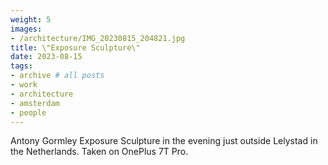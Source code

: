 ```yaml
---
weight: 5
images:
- /architecture/IMG_20230815_204821.jpg
title: \"Exposure Sculpture\"
date: 2023-08-15
tags:
- archive # all posts
- work
- architecture
- amsterdam
- people
---
```


Antony Gormley Exposure Sculpture in the evening just outside Lelystad in the Netherlands. Taken on OnePlus 7T Pro.

